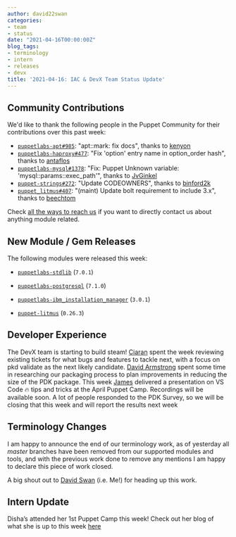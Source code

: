 ```yaml
---
author: david22swan
categories:
- team
- status
date: "2021-04-16T00:00:00Z"
blog_tags:
- terminology
- intern
- releases
- devx
title: '2021-04-16: IAC & DevX Team Status Update'
---
```


## Community Contributions

We'd like to thank the following people in the Puppet Community for their contributions over this past week:

- [`puppetlabs-apt#985`][puppetlabs-apt-pr-985]: "apt::mark: fix docs", thanks to [kenyon][kenyon]
- [`puppetlabs-haproxy#477`][puppetlabs-haproxy-pr-477]: "Fix 'option' entry name in option_order hash", thanks to [antaflos][antaflos]
- [`puppetlabs-mysql#1378`][puppetlabs-mysql-pr-1378]: "Fix: Puppet Unknown variable: 'mysql::params::exec_path'", thanks to [JvGinkel][JvGinkel]
- [`puppet-strings#272`][puppet-strings-pr-272]: "Update CODEOWNERS", thanks to [binford2k][binford2k]
- [`puppet_litmus#407`][puppet_litmus-pr-407]: "(maint) Update bolt requirement to include 3.x", thanks to [beechtom][beechtom]

Check [all the ways to reach us](/blog/updates/2021-01-20-reaching-out.md) if you want to directly contact us about anything module related.

## New Module / Gem Releases

The following modules were released this week:

- [`puppetlabs-stdlib`][puppetlabs-stdlib] (`7.0.1`)
- [`puppetlabs-postgresql`][puppetlabs-postgresql] (`7.1.0`)
- [`puppetlabs-ibm_installation_manager`][puppetlabs-ibm_installation_manager] (`3.0.1`)
- [`puppet-litmus`][puppet-litmus] (`0.26.3`)

  [puppetlabs-stdlib]: https://github.com/puppetlabs/puppetlabs-stdlib
  [puppetlabs-postgresql]: https://github.com/puppetlabs/puppetlabs-postgresql
  [puppetlabs-ibm_installation_manager]: https://github.com/puppetlabs/puppetlabs-ibm_installation_manager
  [puppet-litmus]: https://github.com/puppetlabs/puppet-litmus
  [puppetlabs-apt-pr-985]: https://github.com/puppetlabs/puppetlabs-apt/pull/985
  [kenyon]: https://github.com/kenyon
  [puppetlabs-haproxy-pr-477]: https://github.com/puppetlabs/puppetlabs-haproxy/pull/477
  [antaflos]: https://github.com/antaflos
  [puppetlabs-mysql-pr-1378]: https://github.com/puppetlabs/puppetlabs-mysql/pull/1378
  [JvGinkel]: https://github.com/JvGinkel
  [puppet-strings-pr-272]: https://github.com/puppetlabs/puppet-strings/pull/272
  [binford2k]: https://github.com/binford2k
  [puppet_litmus-pr-407]: https://github.com/puppetlabs/puppet_litmus/pull/407
  [beechtom]: https://github.com/beechtom

## Developer Experience

The DevX team is starting to build steam! [Ciaran][Ciaran] spent the week reviewing existing tickets for what bugs and features to tackle next, with a focus on pkd validate as the next likely candidate. [David Armstrong][DavidArmstrong] spent some time in researching our packaging process to plan improvements in reducing the size of the PDK package. This week [James][James] delivered a presentation on VS Code :fire: tips and tricks at the April Puppet Camp. Recordings will be available soon. A lot of people responded to the PDK Survey, so we will be closing that this week and will report the results next week

## Terminology Changes

I am happy to announce the end of our terminology work, as of yesterday all *master* branches have been removed from our supported modules and tools, and with the previous work done to remove any mentions I am happy to declare this piece of work closed.

A big shout out to [David Swan][DavidSwan] (i.e. Me!) for heading up this work.

## Intern Update

Disha’s attended her 1st Puppet Camp this week! Check out her blog of what she is up to this week [here](https://puppetlabs.github.io/iac/lifeofinternatpuppet/post_31.html)

  [Adrian]:             https://github.com/adrianiurca
  [Ben]:                https://github.com/binford2k
  [Ciaran]:             https://github.com/sanfrancrisko
  [Daiana]:             https://github.com/daianamezdrea
  [Danny]:              https://github.com/carabasdaniel
  [DavidArmstrong]:     https://github.com/da-ar
  [DavidSchmitt]:       https://github.com/DavidS
  [DavidSwan]:          https://github.com/david22swan
  [Disha]:              https://github.com/Disha-maker
  [James]:              https://github.com/jpogran
  [Lore]:               https://github.com/lionce
  [Michael]:            https://github.com/michaeltlombardi
  [Paula]:              https://github.com/pmcmaw
  [Sheena]:             https://github.com/sheenaajay
  [Supported Modules]:  https://puppetlabs.github.io/iac/modules/
  [Tools]:              https://puppetlabs.github.io/iac/tools/
